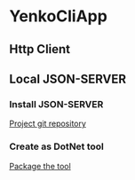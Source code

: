 # YenkoCliApp

## Http Client

## Local JSON-SERVER

### Install JSON-SERVER
[Project git repository](https://github.com/typicode/json-server)

### Create as DotNet tool
[Package the tool](https://learn.microsoft.com/en-us/dotnet/core/tools/global-tools-how-to-create)
